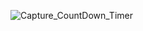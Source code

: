 

![Capture_CountDown_Timer](https://user-images.githubusercontent.com/123350510/220233381-a063a0ed-d3e5-4d8b-948a-9083f00c9dc1.PNG)
